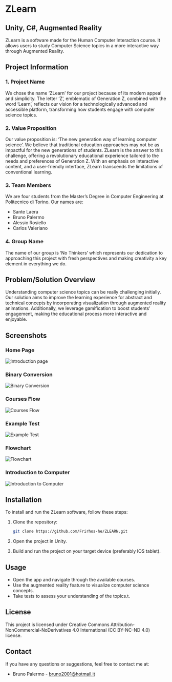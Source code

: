 # ZLearn

## Unity, C#, Augmented Reality

ZLearn is a software made for the Human Computer Interaction course. It allows users to study Computer Science topics in a more interactive way through Augmented Reality.

## Project Information

### 1. Project Name
We chose the name ‘ZLearn’ for our project because of its modern appeal and simplicity. The letter ‘Z’, emblematic of Generation Z, combined with the word ‘Learn’, reflects our vision for a technologically advanced and accessible platform, transforming how students engage with computer science topics.

### 2. Value Proposition
Our value proposition is: ‘The new generation way of learning computer science’. We believe that traditional education approaches may not be as impactful for the new generations of students. ZLearn is the answer to this challenge, offering a revolutionary educational experience tailored to the needs and preferences of Generation Z. With an emphasis on interactive content, and a user-friendly interface, ZLearn transcends the limitations of conventional learning.

### 3. Team Members
We are four students from the Master’s Degree in Computer Engineering at Politecnico di Torino. Our names are:
- Sante Laera
- Bruno Palermo
- Alessio Rosiello
- Carlos Valeriano

### 4. Group Name
The name of our group is ‘No Thinkers’ which represents our dedication to approaching this project with fresh perspectives and making creativity a key element in everything we do.

## Problem/Solution Overview
Understanding computer science topics can be really challenging initially. Our solution aims to improve the learning experience for abstract and technical concepts by incorporating visualization through augmented reality animations. Additionally, we leverage gamification to boost students’ engagement, making the educational process more interactive and enjoyable.

## Screenshots

### Home Page 
![Introduction page](screenshots/intro.png)

### Binary Conversion
![Binary Conversion](screenshots/binary_conversion.png)

### Courses Flow
![Courses Flow](screenshots/courses_flow.png)

### Example Test
![Example Test](screenshots/example_test.png)

### Flowchart
![Flowchart](screenshots/flowchart.png)

### Introduction to Computer
![Introduction to Computer](screenshots/introduction_computer.png)

## Installation
To install and run the ZLearn software, follow these steps:

1. Clone the repository:
    ```bash
    git clone https://github.com/Frirhos-he/ZLEARN.git
    ```

2. Open the project in Unity.

3. Build and run the project on your target device (preferably IOS tablet).

## Usage
- Open the app and navigate through the available courses.
- Use the augmented reality feature to visualize computer science concepts.
- Take tests to assess your understanding of the topics.t.

## License
This project is licensed under Creative Commons Attribution-NonCommercial-NoDerivatives 4.0 International (CC BY-NC-ND 4.0) license.

## Contact
If you have any questions or suggestions, feel free to contact me at:

- Bruno Palermo - bruno2001@hotmail.it